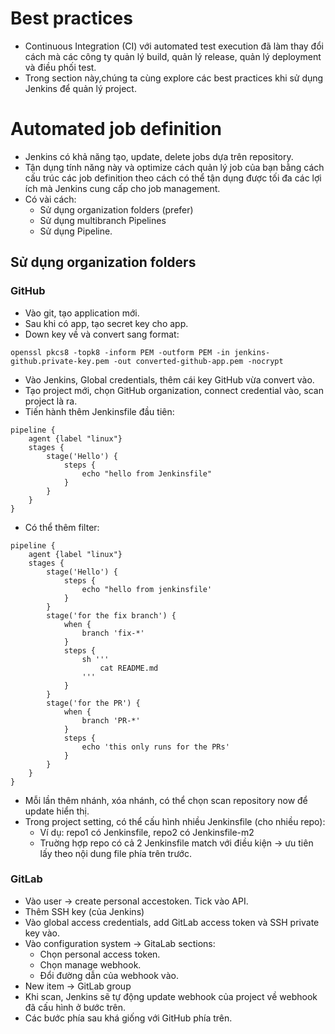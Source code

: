 # Best practices
- Continuous Integration (CI) với automated test execution đã làm thay đổi cách mà các công ty quản lý build, quản lý release, quản lý deployment và điều phối test.
- Trong section này,chúng ta cùng explore các best practices khi sử dụng Jenkins để quản lý project.

# Automated job definition
- Jenkins có khả năng tạo, update, delete jobs dựa trên repository.
- Tận dụng tính năng này và optimize cách quản lý job của bạn bằng cách cấu trúc các job definition theo cách có thể tận dụng được tối đa các lợi ích mà Jenkins cung cấp cho job management.
- Có vài cách:
    - Sử dụng organization folders (prefer)
    - Sử dụng multibranch Pipelines
    - Sử dụng Pipeline.

## Sử dụng organization folders
### GitHub
- Vào git, tạo application mới.
- Sau khi có app, tạo secret key cho app. 
- Down key về và convert sang format:
```
openssl pkcs8 -topk8 -inform PEM -outform PEM -in jenkins-github.private-key.pem -out converted-github-app.pem -nocrypt
```
- Vào Jenkins, Global credentials, thêm cái key GitHub vừa convert vào.
- Tạo project mới, chọn GitHub organization, connect credential vào, scan project là ra.
- Tiến hành thêm Jenkinsfile đầu tiên:
```
pipeline {
    agent {label "linux"}
    stages {
        stage('Hello') {
            steps {
                echo "hello from Jenkinsfile"
            }
        }
    }
}
```
- Có thể thêm filter:

```
pipeline {
    agent {label "linux"}
    stages {
        stage('Hello') {
            steps {
                echo "hello from jenkinsfile'
            }
        }
        stage('for the fix branch') {
            when {
                branch 'fix-*'
            }
            steps {
                sh '''
                    cat README.md
                '''
            }
        }
        stage('for the PR') {
            when {
                branch 'PR-*'
            }
            steps {
                echo 'this only runs for the PRs'
            }
        }
    }
}
```
- Mỗi lần thêm nhánh, xóa nhánh, có thể chọn scan repository now để update hiển thị.
- Trong project setting, có thể cấu hình nhiều Jenkinsfile (cho nhiều repo):
    - Ví dụ: repo1 có Jenkinsfile, repo2 có Jenkinsfile-m2
    - Truờng hợp repo có cả 2 Jenkinsfile match với điều kiện -> ưu tiên lấy theo nội dung file phía trên trước.

### GitLab
- Vào user -> create personal accestoken. Tick vào API.
- Thêm SSH key (của Jenkins)
- Vào global access credentials, add GitLab access token và SSH private key vào.
- Vào configuration system -> GitaLab sections: 
    - Chọn personal access token.
    - Chọn manage webhook.
    - Đổi đường dẫn của webhook vào.
- New item -> GitLab group
- Khi scan, Jenkins sẽ tự động update webhook của project về webhook đã cấu hình ở bước trên.
- Các bước phía sau khá giống với GitHub phía trên.